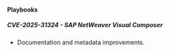 #### Playbooks

##### CVE-2025-31324 - SAP NetWeaver Visual Composer

- Documentation and metadata improvements.